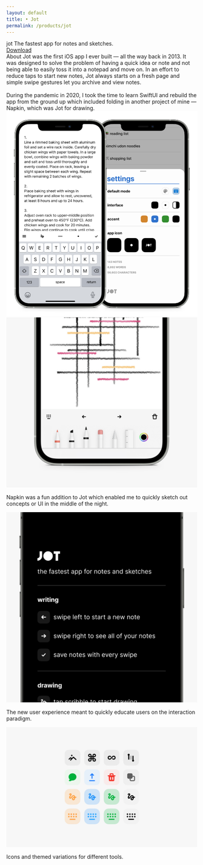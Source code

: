 ```yaml
---
layout: default 
title: • Jot
permalink: /products/jot
---
```


<section id="header-jot" class="color-jot page-header">
    <div class="row nav-row">
        <div class="text-section">
            <span class="title white">jot</span>
            <span class="subtitle white">The fastest app for notes and sketches.</span>
        </div>
        <div class="button-section">
            <a class="button-link primary color-jot" href="https://apps.apple.com/us/app/jot-write-away/id1536814240">Download</a>
        </div>
    </div>	
</section>
<section>
    <div class="row">
        <span class="title">About</span>
        <span class="subtitle">Jot was the first iOS app I ever built — all the way back in 2013. It was designed to solve the problem of having a quick idea or note and not being able to easily toss it into a notepad and move on. In an effort to reduce taps to start new notes, Jot always starts on a fresh page and simple swipe gestures let you archive and view notes.
            <br><br>
            During the pandemic in 2020, I took the time to learn SwiftUI and rebuild the app from the ground up which included folding in another project of mine — Napkin, which was Jot for drawing.</span>
    </div>
</section>
<section>
    <img src="/img/products/jot/01.jpg" loading="lazy">
</section>
<section>
    <img src="/img/products/jot/02.jpg" loading="lazy">
    <p class="caption">Napkin was a fun addition to Jot which enabled me to quickly sketch out concepts or UI in the middle of the night.</p>
</section>
<section>
    <img src="/img/products/jot/03.jpg" loading="lazy">
    <p class="caption">The new user experience meant to quickly educate users on the interaction paradigm.</p>
</section>	
<section>
    <img src="/img/products/jot/04.jpg" loading="lazy">
    <p class="caption">Icons and themed variations for different tools.</p>
</section>